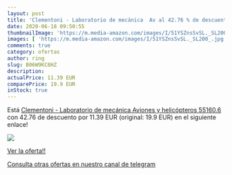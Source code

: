 ```yaml
---
layout: post
title: 'Clementoni - Laboratorio de mecánica  Av al 42.76 % de descuento'
date: 2020-06-18 09:50:55
thumbnailImage: 'https://m.media-amazon.com/images/I/51YSZnsSvSL._SL200_.jpg'
images: [ 'https://m.media-amazon.com/images/I/51YSZnsSvSL._SL200_.jpg' ]
comments: true
category: ofertas
author: ring
slug: B06W9KC8HZ
description:
actualPrice: 11.39 EUR
comparePrice: 19.9 EUR
inStock: true
---
```


Está [Clementoni - Laboratorio de mecánica  Aviones y helicópteros  55160.6 ](https://www.amazon.com/dp/B06W9KC8HZ/?tag=redken08-20) con 42.76 de descuento por 11.39 EUR (original: 19.9 EUR) en el siguiente enlace!

[![](https://m.media-amazon.com/images/I/51YSZnsSvSL._SL200_.jpg)](https://www.amazon.com/dp/B06W9KC8HZ/?tag=redken08-20)

[Ver la oferta!!](https://www.amazon.com/dp/B06W9KC8HZ/?tag=redken08-20)

[Consulta otras ofertas en nuestro canal de telegram](https://t.me/s/ofertas25)
